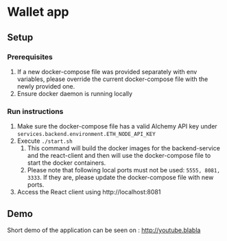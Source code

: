 # Wallet app

## Setup

### Prerequisites

1. If a new docker-compose file was provided separately with env variables, please override the current docker-compose file with the newly provided one.
2. Ensure docker daemon is running locally

### Run instructions
1. Make sure the docker-compose file has a valid Alchemy API key under `services.backend.environment.ETH_NODE_API_KEY`
2. Execute `./start.sh`
   1. This command will build the docker images for the backend-service and the react-client and then will use the docker-compose file to start the docker containers.
   2. Please note that following local ports must not be used: `5555, 8081, 3333`. If they are, please update the docker-compose file with new ports.
3. Access the React client using http://localhost:8081

## Demo

Short demo of the application can be seen on : http://youtube.blabla 



